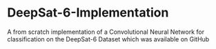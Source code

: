 # DeepSat-6-Implementation
A from scratch implementation of a Convolutional Neural Network for classification on the DeepSat-6 Dataset which was available on GitHub
